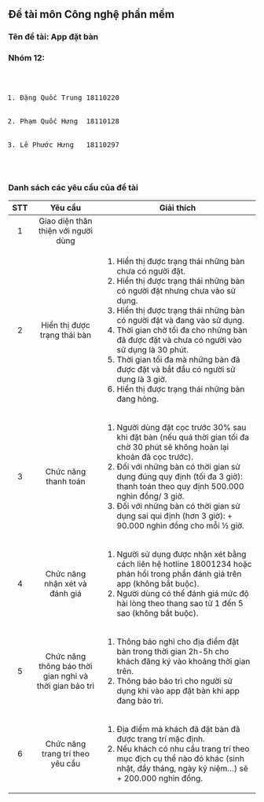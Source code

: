 <h2>Đề tài môn Công nghệ phần mềm</h2>
<h3>Tên đề tài: App đặt bàn</h3>
<h3>Nhóm 12:</h3>
<pre>
<ol>
  <li>Đặng Quốc Trung 18110220</li>
  <li>Phạm Quốc Hưng  18110128</li>
  <li>Lê Phước Hưng   18110297</li>
</ol>
</pre>
<h3>Danh sách các yêu cầu của đề tài</h3>
<table>
  <thead>
    <tr>
      <th align="center">STT</th>
      <th align="center">Yêu cầu</th>
      <th align="center">Giải thích</th>
    </tr>
  </thead>
  <tbody>
    <tr>
      <td align="center">1</td>
      <td align="center">Giao diện thân thiện với người dùng</td>
      <td></td>
    </tr>
    <tr>
      <td align="center">2</td>
      <td align="center">Hiển thị được trạng thái bàn</td>
      <td>
        <ol>
          <li>Hiển thị được trạng thái những bàn chưa có người đặt.</li>
          <li>Hiển thị được trạng thái những bàn có người đặt nhưng chưa vào sử dụng.</li>
          <li>Hiển thị được trạng thái những bàn có người đặt và đang vào sử dụng.</li>
          <li>Thời gian chờ tối đa cho những bàn đã được đặt và chưa có người vào sử dụng là 30 phút.</li>
          <li>Thời gian tối đa mà những bàn đã được đặt và bắt đầu có người sử dụng là 3 giờ.</li>
          <li>Hiển thị được trạng thái những bàn đang hỏng.</li>
        </ol>
      </td>
    </tr>
    <tr>
      <td align="center">3</td>
      <td align="center">Chức năng thanh toán</td>
      <td>
        <ol>
          <li>Người dùng đặt cọc trước 30% sau khi đặt bàn (nếu quá thời gian tối đa chờ 30 phút sẽ không hoàn lại khoản đã cọc trước).</li>
          <li>Đối với những bàn có thời gian sử dụng đúng quy định (tối đa 3 giờ): thanh toán theo quy định 500.000 nghìn đồng/ 3 giờ.</li>
          <li>Đối với những bàn có thời gian sử dụng sai qui định (hơn 3 giờ): + 90.000 nghìn đồng cho mỗi ½ giờ.</li>
        </ol>
      </td>
    </tr>
    <tr>
      <td align="center">4</td>
      <td align="center">Chức năng nhận xét và đánh giá</td>
      <td>
        <ol>
          <li>Người sử dụng được nhận xét bằng cách liên hệ hotline 18001234 hoặc phản hồi trong phần đánh giá trên app (không bắt buộc).</li>
          <li>Người dùng có thể đánh giá mức độ hài lòng theo thang sao từ 1 đến 5 sao (không bắt buộc).</li>
        </ol>
      </td>
    </tr>
    <tr>
      <td align="center">5</td>
      <td align="center">Chức năng thông báo thời gian nghỉ và thời gian bảo trì</td>
      <td>
        <ol>
          <li>Thông báo nghỉ cho địa điểm đặt bàn trong thời gian 2h-5h cho khách đăng ký vào khoảng thời gian trên.</li>
          <li>Thông báo bảo trì cho người sử dụng khi vào app đặt bàn khi app đang bảo trì.</li>
        </ol>
      </td>
    </tr>
    <tr>
      <td align="center">6</td>
      <td align="center">Chức năng trang trí theo yêu cầu</td>
      <td>
        <ol>
          <li>Địa điểm mà khách đã đặt bàn đã được trang trí mặc định.</li>
          <li>Nếu khách có nhu cầu trang trí theo mục địch cụ thể nào đó khác (sinh nhật, đầy tháng, ngày kỷ niệm…) sẽ + 200.000 nghìn đồng.</li>
        </ol>
      </td>
    </tr>
  </tbody>
</table>

